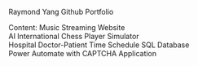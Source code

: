 Raymond Yang Github Portfolio

Content: Music Streaming Website\
AI International Chess Player Simulator\
Hospital Doctor-Patient Time Schedule SQL Database\
Power Automate with CAPTCHA Application
